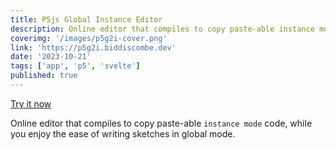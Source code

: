 ```yaml
---
title: P5js Global Instance Editor
description: Online editor that compiles to copy paste-able instance mode code, while you enjoy the ease of writing sketches in global mode.
coverimg: '/images/p5g2i-cover.png'
link: 'https://p5g2i.biddiscombe.dev'
date: '2023-10-21'
tags: ['app', 'p5', 'svelte']
published: true
---
```


[Try it now](https://p5g2i.biddiscombe.dev)

Online editor that compiles to copy paste-able `instance mode` code, while you enjoy the ease of writing sketches in global mode.

